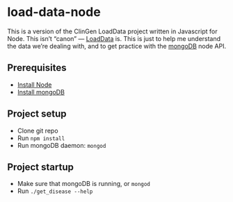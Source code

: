 # load-data-node

This is a version of the ClinGen LoadData project written in Javascript for Node. This isn’t “canon” — [LoadData](https://github.com/ClinGen/LoadData) is. This is just to help me understand the data we’re dealing with, and to get practice with the [mongoDB](https://www.mongodb.org) node API.

## Prerequisites

- [Install Node](https://nodejs.org)
- [Install mongoDB](http://docs.mongodb.org/manual/installation/)

## Project setup

- Clone git repo
- Run `npm install`
- Run mongoDB daemon: `mongod`

## Project startup

- Make sure that mongoDB is running, or `mongod`
- Run `./get_disease --help`
